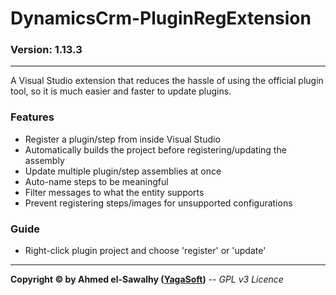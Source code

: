# DynamicsCrm-PluginRegExtension
### Version: 1.13.3
---

A Visual Studio extension that reduces the hassle of using the official plugin tool, so it is much easier and faster to update plugins.

### Features

  + Register a plugin/step from inside Visual Studio
  + Automatically builds the project before registering/updating the assembly
  + Update multiple plugin/step assemblies at once
  + Auto-name steps to be meaningful
  + Filter messages to what the entity supports
  + Prevent registering steps/images for unsupported configurations

### Guide

+ Right-click plugin project and choose 'register' or 'update'

---
**Copyright &copy; by Ahmed el-Sawalhy ([YagaSoft](http://yagasoft.com))** -- _GPL v3 Licence_
